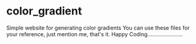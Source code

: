 # color_gradient
Simple website for generating color gradients
You can use these files for your reference, just mention me, that's it. 
Happy Coding.......................
